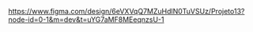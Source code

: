 https://www.figma.com/design/6eVXVqQ7MZuHdlN0TuVSUz/Projeto13?node-id=0-1&m=dev&t=uYG7aMF8MEeqnzsU-1
